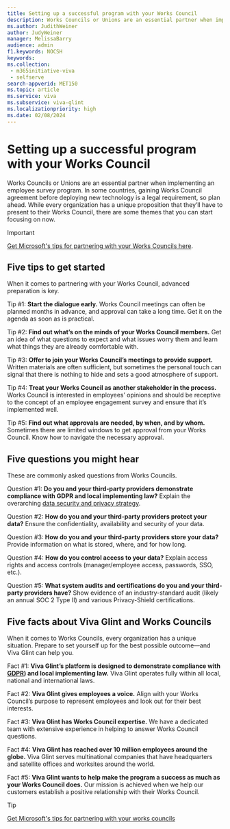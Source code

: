 ```yaml
---
title: Setting up a successful program with your Works Council
description: Works Councils or Unions are an essential partner when implementing a Microsoft Viva Glint employee survey program.
ms.author: JudithWeiner
author: JudyWeiner
manager: MelissaBarry
audience: admin
f1.keywords: NOCSH
keywords:  
ms.collection: 
 - m365initiative-viva
 - selfserve
search-appverid: MET150
ms.topic: article
ms.service: viva
ms.subservice: viva-glint
ms.localizationpriority: high
ms.date: 02/08/2024
---
```


# Setting up a successful program with your Works Council

Works Councils or Unions are an essential partner when implementing an employee survey program. In some countries, gaining Works Council agreement before deploying new technology is a legal requirement, so plan ahead. While every organization has a unique proposition that they’ll have to present to their Works Council, there are some themes that you can start focusing on now. 

>[!IMPORTANT]
> [Get Microsoft's tips for partnering with your Works Councils here](https://www.microsoft.com/insidetrack/blog/get-microsofts-tips-for-partnering-with-your-works-councils/).

## Five tips to get started

When it comes to partnering with your Works Council, advanced preparation is key. 

Tip #1: **Start the dialogue early.** Works Council meetings can often be planned months in advance, and approval can take a long time. Get it on the agenda as soon as is practical.  

Tip #2: **Find out what’s on the minds of your Works Council members.** Get an idea of what questions to expect and what issues worry them and learn what things they are already comfortable with. 

Tip #3: **Offer to join your Works Council’s meetings to provide support.** Written materials are often sufficient, but sometimes the personal touch can signal that there is nothing to hide and sets a good atmosphere of support.  

Tip #4: **Treat your Works Council as another stakeholder in the process.** Works Council is interested in employees’ opinions and should be receptive to the concept of an employee engagement survey and ensure that it’s implemented well. 

Tip #5: **Find out what approvals are needed, by when, and by whom.**  Sometimes there are limited windows to get approval from your Works Council. Know how to navigate the necessary approval. 

## Five questions you might hear

These are commonly asked questions from Works Councils. 

Question #1: **Do you and your third-party providers demonstrate compliance with GDPR and local implementing law?** Explain the overarching [data security and privacy strategy](add-privacy-policy.md).

Question #2: **How do you and your third-party providers protect your data?** Ensure the confidentiality, availability and security of your data. 

Question #3: **How do you and your third-party providers store your data?** Provide information on what is stored, where, and for how long.  

Question #4: **How do you control access to your data?** Explain access rights and access controls (manager/employee access, passwords, SSO, etc.). 

Question #5: **What system audits and certifications do you and your third-party providers have?** Show evidence of an industry-standard audit (likely an annual SOC 2 Type II) and various Privacy-Shield certifications. 

## Five facts about Viva Glint and Works Councils

When it comes to Works Councils, every organization has a unique situation. Prepare to set yourself up for the best possible outcome—and Viva Glint can help you. 

Fact #1: **Viva Glint’s platform is designed to demonstrate compliance with [GDPR](https://learn.microsoft.com/compliance/regulatory/gdpr-dsr-Office365)) and local implementing law.** Viva Glint operates fully within all local, national and international laws. 

Fact #2: **Viva Glint gives employees a voice.** Align with your Works Council’s purpose to represent employees and look out for their best interests. 

Fact #3: **Viva Glint has Works Council expertise.** We have a dedicated team with extensive experience in helping to answer Works Council questions. 

Fact #4: **Viva Glint has reached over 10 million employees around the globe.** Viva Glint serves multinational companies that have headquarters and satellite offices and worksites around the world. 

Fact #5: **Viva Glint wants to help make the program a success as much as your Works Council does.** Our mission is achieved when we help our customers establish a positive relationship with their Works Council. 

>[!TIP]
>[Get Microsoft's tips for partnering with your works councils](https://www.microsoft.com/insidetrack/blog/get-microsofts-tips-for-partnering-with-your-works-councils/)
